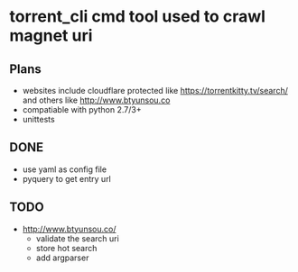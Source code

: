 # torrent_cli cmd tool used to crawl magnet uri
## Plans
- websites include cloudflare protected like https://torrentkitty.tv/search/ and others like http://www.btyunsou.co 
- compatiable with python 2.7/3+
- unittests
## DONE
- use yaml as config file
- pyquery to get entry url


## TODO
* http://www.btyunsou.co/
    * validate the search uri
    * store hot search
    * add argparser
 